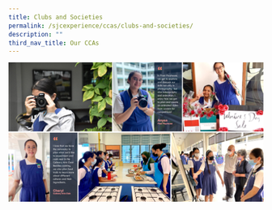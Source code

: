 ```yaml
---
title: Clubs and Societies
permalink: /sjcexperience/ccas/clubs-and-societies/
description: ""
third_nav_title: Our CCAs
---
```

![](/images/CCA/Clubs%20and%20Societies/clubs.jpg)